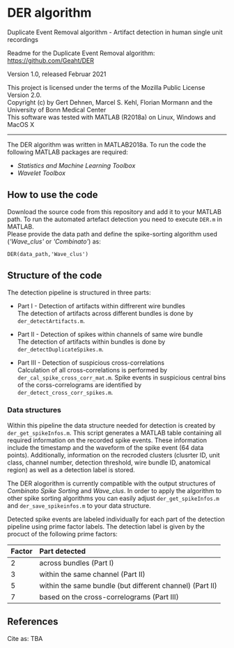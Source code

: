 # DER algorithm
Duplicate Event Removal algorithm - Artifact detection in human single unit recordings 

Readme for the Duplicate Event Removal algorithm:  
https://github.com/Geaht/DER

Version 1.0, released Februar 2021  

This project is licensed under the terms of the Mozilla Public License Version 2.0.  
Copyright (c) by Gert Dehnen, Marcel S. Kehl, Florian Mormann and the University of Bonn Medical Center  
This software was tested with MATLAB (R2018a) on Linux, Windows and MacOS X

------------------------------------------------------------------------------------------
The DER algorithm was written in MATLAB2018a. 
To run the code the following MATLAB packages are required:  

* *Statistics and Machine Learning Toolbox*
* *Wavelet Toolbox*  


## How to use the code 

Download the source code from this repository and add it to your MATLAB path. 
To run the automated artefact detection you need to execute `DER.m` in MATLAB.  
Please provide the data path and define the spike-sorting algorithm used (*'Wave_clus'* or *'Combinato'*) as:  

```
DER(data_path,'Wave_clus')
```  

## Structure of the code

The detection pipeline is structured in three parts: 

* Part I - Detection of artifacts within diffrerent wire bundles  
The detection of artifacts across different bundles is done by `der_detectArtifacts.m`.  

* Part II - Detection of spikes within channels of same wire bundle  
The detection of artifacts within bundles is done by `der_detectDuplicateSpikes.m`.  

* Part III - Detection of suspicious cross-correlations  
Calculation of all cross-correlations is performed by `der_cal_spike_cross_corr_mat.m`.
Spike events in suspicious central bins of the corss-correlograms are identified by `der_detect_cross_corr_spikes.m`.

### Data structures

Within this pipeline the data structure needed for detection is created by `der_get_spikeInfos.m`.
This script generates a MATLAB table containing all required information on the recorded spike events.
These information include the timestamp and the waveform of the spike event (64 data points). 
Additionally, information on the recroded clusters (clusrter ID, unit class, channel number, detection threshold, wire bundle ID, anatomical region) as well as a detection label is stored. 

The DER alogorithm is currently compatible with the output structures of *Combinato Spike Sorting* and *Wave_clus*.
In order to apply the algorithm to other spike sorting algorithms you can easily adjust `der_get_spikeInfos.m` 
and `der_save_spikeinfos.m` to your data structure. 

Detected spike events are labeled individually for each part of the detection pipeline using prime factor labels.
The detection label is given by the procuct of the following prime factors:

Factor | Part detected
:---|:---
2   | across bundles (Part I)
3   | within the same channel (Part II)  
5   | within the same bundle (but different channel) (Part II)  
7   | based on the cross-correlograms (Part III)

## References

Cite as: TBA


